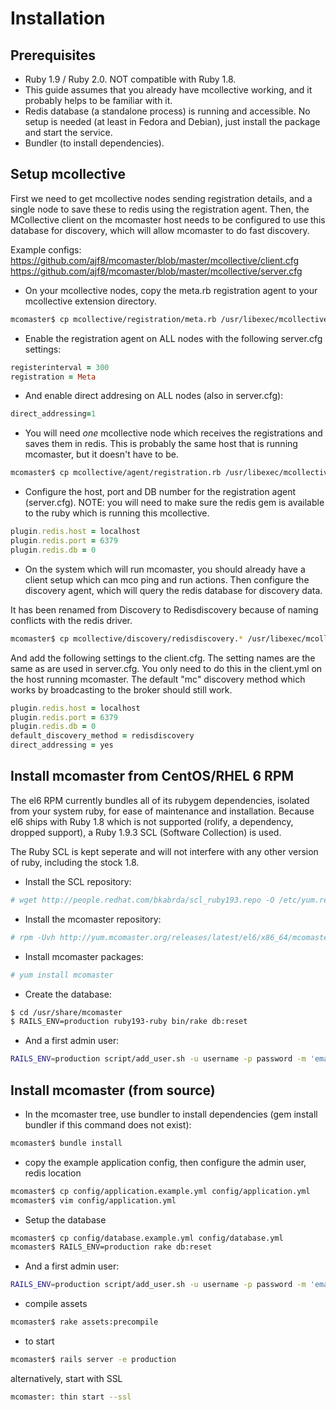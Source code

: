 Installation
============

Prerequisites
-----------------

 * Ruby 1.9 / Ruby 2.0. NOT compatible with Ruby 1.8.
 * This guide assumes that you already have mcollective working, and it probably helps to be familiar with it.
 * Redis database (a standalone process) is running and accessible. No setup is needed (at least in Fedora and Debian), just install the package and start the service.
 * Bundler (to install dependencies).

Setup mcollective
-----------------

First we need to get mcollective nodes sending registration details, and a single node to save these to redis using the registration agent. Then, the MCollective client on the mcomaster host needs to be configured to use this database for discovery, which will allow mcomaster to do fast discovery.

Example configs: https://github.com/ajf8/mcomaster/blob/master/mcollective/client.cfg https://github.com/ajf8/mcomaster/blob/master/mcollective/server.cfg

  * On your mcollective nodes, copy the meta.rb registration agent to your
mcollective extension directory.

``` bash
mcomaster$ cp mcollective/registration/meta.rb /usr/libexec/mcollective/mcollective/registration/meta.rb
```

  * Enable the registration agent on ALL nodes with the following server.cfg settings:

``` ruby
registerinterval = 300
registration = Meta
```

  * And enable direct addresing on ALL nodes (also in server.cfg):

``` ruby
direct_addressing=1
```

  * You will need *one* mcollective node which receives the registrations and saves them in redis. This is probably the same host that is running mcomaster, but it doesn't have to be.

``` bash
mcomaster$ cp mcollective/agent/registration.rb /usr/libexec/mcollective/mcollective/agent/
```

  * Configure the host, port and DB number for the registration agent (server.cfg). NOTE: you will need to make sure the redis gem is available to the ruby which is running this mcollective.

``` ruby
plugin.redis.host = localhost
plugin.redis.port = 6379
plugin.redis.db = 0
```

  * On the system which will run mcomaster, you should already have a client setup which can mco ping and run actions. Then configure the discovery agent, which will query the redis database for discovery data.

  It has been renamed from Discovery to Redisdiscovery because of naming conflicts with the redis driver.

``` bash
mcomaster$ cp mcollective/discovery/redisdiscovery.* /usr/libexec/mcollective/mcollective/discovery/
```

  And add the following settings to the client.cfg. The setting names are the same as are used in server.cfg. You only need to do this in the client.yml on the host running mcomaster. The default "mc" discovery method which works by broadcasting to the broker should still work.

``` ruby
plugin.redis.host = localhost
plugin.redis.port = 6379
plugin.redis.db = 0
default_discovery_method = redisdiscovery
direct_addressing = yes
```

Install mcomaster from CentOS/RHEL 6 RPM
---------------

The el6 RPM currently bundles all of its rubygem dependencies, isolated from your system ruby,
for ease of maintenance and installation. Because el6 ships with Ruby 1.8 which is not
supported (rolify, a dependency, dropped support), a Ruby 1.9.3 SCL (Software Collection) is used.

The Ruby SCL is kept seperate and will not interfere with any other version of ruby, including
the stock 1.8.

  * Install the SCL repository:

``` bash
# wget http://people.redhat.com/bkabrda/scl_ruby193.repo -O /etc/yum.repos.d/scl_ruby193.repo
```

  * Install the mcomaster repository:

``` bash
# rpm -Uvh http://yum.mcomaster.org/releases/latest/el6/x86_64/mcomaster-release.rpm
```

  * Install mcomaster packages:

``` bash
# yum install mcomaster
```

  * Create the database:

``` bash
$ cd /usr/share/mcomaster
$ RAILS_ENV=production ruby193-ruby bin/rake db:reset

```

  * And a first admin user:

``` bash
RAILS_ENV=production script/add_user.sh -u username -p password -m 'email@domain.com'
```

Install mcomaster (from source)
---------------

  * In the mcomaster tree, use bundler to install dependencies (gem install bundler if this command does not exist):

``` bash
mcomaster$ bundle install
```

  * copy the example application config, then configure the admin user, redis location

``` bash
mcomaster$ cp config/application.example.yml config/application.yml
mcomaster$ vim config/application.yml
```

  * Setup the database

``` bash
mcomaster$ cp config/database.example.yml config/database.yml
mcomaster$ RAILS_ENV=production rake db:reset
```

  * And a first admin user:

``` bash
RAILS_ENV=production script/add_user.sh -u username -p password -m 'email@domain.com'
```

  * compile assets

``` bash
mcomaster$ rake assets:precompile
```

  * to start

``` bash
mcomaster$ rails server -e production
```

  alternatively, start with SSL

``` bash
mcomaster: thin start --ssl
```
